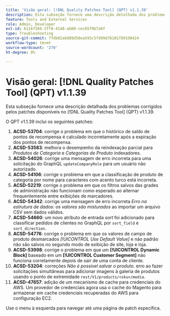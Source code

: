 ```yaml
---
title: 'Visão geral: [!DNL Quality Patches Tool] (QPT) v1.1.39'
description: Esta subseção fornece uma descrição detalhada dos problemas corrigidos pelos patches disponíveis no  [!DNL Quality Patches Tool] (QPT) v1.1.39.
feature: Tools and External Services
role: Admin, Developer
exl-id: 6116f566-2ff8-4148-ab60-cec65f9b7a6f
type: Troubleshooting
source-git-commit: 7fdb02a6d89d50ea593c5fd99d78101f89198424
workflow-type: tm+mt
source-wordcount: '270'
ht-degree: 0%

---
```


# Visão geral: [!DNL Quality Patches Tool] (QPT) v1.1.39

Esta subseção fornece uma descrição detalhada dos problemas corrigidos pelos patches disponíveis no [!DNL Quality Patches Tool] (QPT) v1.1.39.

O QPT v1.1.39 inclui os seguintes patches:

1. **ACSD-53704**: corrige o problema em que o histórico de saldo de pontos de recompensa é calculado incorretamente após a expiração dos pontos de recompensa.
1. **ACSD-53583**: melhora o desempenho da reindexação parcial para *Produtos de Categoria* e *Categorias de Produto* indexadores.
1. **ACSD-54026**: corrige uma mensagem de erro incorreta para uma solicitação do GraphQL `updateCompanyRole` para um usuário não autorizado.
1. **ACSD-54106**: corrige o problema em que a classificação de produto de categoria por nome para caracteres com acento turco está incorreta.
1. **ACSD-52219**: corrige o problema em que os filtros salvos das grades de administração não funcionam como esperado ao alternar frequentemente entre exibições de marcadores.
1. **ACSD-54342**: corrige uma mensagem de erro incorreta *Erro na estrutura de dados: os valores são misturados* ao importar um arquivo CSV sem dados válidos.
1. **ACSD-54660**: um novo atributo de entrada *sort* foi adicionado para classificar pedidos de clientes no GraphQL por `sort_field` e `sort_direction`.
1. **ACSD-54776**: corrige o problema em que os valores de campo de produto desmarcados *[!UICONTROL Use Default Value]* e não padrão não são salvos no segundo modo de exibição de site, loja e loja.
1. **ACSD-53998**: corrige o problema em que um **[!UICONTROL Dynamic Block]** baseado em um **[!UICONTROL Customer Segment]** não funciona corretamente depois de sair de uma conta de cliente.
1. **ACSD-53204**: correções *Não é possível salvar o produto.* erro ao fazer solicitações simultâneas para adicionar imagens à galeria de produtos usando o ponto de extremidade `rest/V1/products/<sku>/media`.
1. **ACSD-47657**: adição de um mecanismo de cache para credenciais do AWS. Um provedor de credenciais agora usa o cache do Magento para armazenar em cache credenciais recuperadas do AWS para configuração EC2.

Use o menu à esquerda para navegar até uma página de patch específica.
